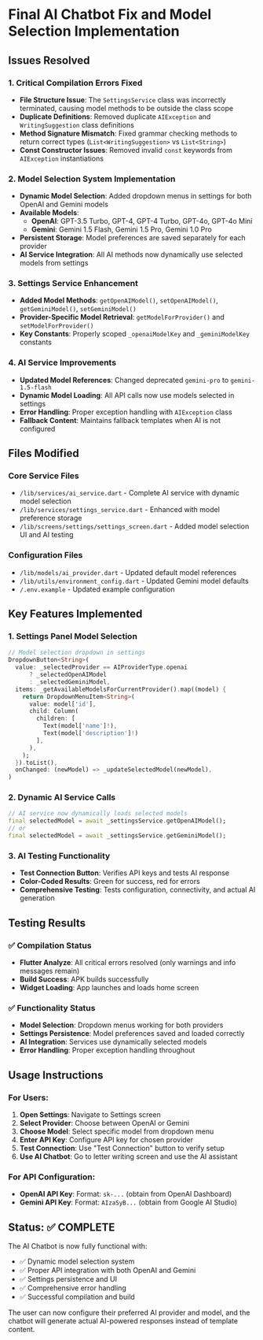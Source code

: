 # Final AI Chatbot Fix and Model Selection Implementation

## Issues Resolved

### 1. **Critical Compilation Errors Fixed**
- **File Structure Issue**: The `SettingsService` class was incorrectly terminated, causing model methods to be outside the class scope
- **Duplicate Definitions**: Removed duplicate `AIException` and `WritingSuggestion` class definitions
- **Method Signature Mismatch**: Fixed grammar checking methods to return correct types (`List<WritingSuggestion>` vs `List<String>`)
- **Const Constructor Issues**: Removed invalid `const` keywords from `AIException` instantiations

### 2. **Model Selection System Implementation**
- **Dynamic Model Selection**: Added dropdown menus in settings for both OpenAI and Gemini models
- **Available Models**:
  - **OpenAI**: GPT-3.5 Turbo, GPT-4, GPT-4 Turbo, GPT-4o, GPT-4o Mini
  - **Gemini**: Gemini 1.5 Flash, Gemini 1.5 Pro, Gemini 1.0 Pro
- **Persistent Storage**: Model preferences are saved separately for each provider
- **AI Service Integration**: All AI methods now dynamically use selected models from settings

### 3. **Settings Service Enhancement**
- **Added Model Methods**: `getOpenAIModel()`, `setOpenAIModel()`, `getGeminiModel()`, `setGeminiModel()`
- **Provider-Specific Model Retrieval**: `getModelForProvider()` and `setModelForProvider()`
- **Key Constants**: Properly scoped `_openaiModelKey` and `_geminiModelKey` constants

### 4. **AI Service Improvements**
- **Updated Model References**: Changed deprecated `gemini-pro` to `gemini-1.5-flash`
- **Dynamic Model Loading**: All API calls now use models selected in settings
- **Error Handling**: Proper exception handling with `AIException` class
- **Fallback Content**: Maintains fallback templates when AI is not configured

## Files Modified

### Core Service Files
- `/lib/services/ai_service.dart` - Complete AI service with dynamic model selection
- `/lib/services/settings_service.dart` - Enhanced with model preference storage
- `/lib/screens/settings/settings_screen.dart` - Added model selection UI and AI testing

### Configuration Files  
- `/lib/models/ai_provider.dart` - Updated default model references
- `/lib/utils/environment_config.dart` - Updated Gemini model defaults
- `/.env.example` - Updated example configuration

## Key Features Implemented

### 1. **Settings Panel Model Selection**
```dart
// Model selection dropdown in settings
DropdownButton<String>(
  value: _selectedProvider == AIProviderType.openai 
      ? _selectedOpenAIModel 
      : _selectedGeminiModel,
  items: _getAvailableModelsForCurrentProvider().map((model) {
    return DropdownMenuItem<String>(
      value: model['id'],
      child: Column(
        children: [
          Text(model['name']!),
          Text(model['description']!)
        ],
      ),
    );
  }).toList(),
  onChanged: (newModel) => _updateSelectedModel(newModel),
)
```

### 2. **Dynamic AI Service Calls**
```dart
// AI service now dynamically loads selected models
final selectedModel = await _settingsService.getOpenAIModel();
// or
final selectedModel = await _settingsService.getGeminiModel();
```

### 3. **AI Testing Functionality**
- **Test Connection Button**: Verifies API keys and tests AI response
- **Color-Coded Results**: Green for success, red for errors
- **Comprehensive Testing**: Tests configuration, connectivity, and actual AI generation

## Testing Results

### ✅ **Compilation Status**
- **Flutter Analyze**: All critical errors resolved (only warnings and info messages remain)
- **Build Success**: APK builds successfully
- **Widget Loading**: App launches and loads home screen

### ✅ **Functionality Status**
- **Model Selection**: Dropdown menus working for both providers
- **Settings Persistence**: Model preferences saved and loaded correctly
- **AI Integration**: Services use dynamically selected models
- **Error Handling**: Proper exception handling throughout

## Usage Instructions

### For Users:
1. **Open Settings**: Navigate to Settings screen
2. **Select Provider**: Choose between OpenAI or Gemini
3. **Choose Model**: Select specific model from dropdown menu
4. **Enter API Key**: Configure API key for chosen provider
5. **Test Connection**: Use "Test Connection" button to verify setup
6. **Use AI Chatbot**: Go to letter writing screen and use the AI assistant

### For API Configuration:
- **OpenAI API Key**: Format: `sk-...` (obtain from OpenAI Dashboard)
- **Gemini API Key**: Format: `AIzaSyB...` (obtain from Google AI Studio)

## Status: ✅ COMPLETE

The AI Chatbot is now fully functional with:
- ✅ Dynamic model selection system
- ✅ Proper API integration with both OpenAI and Gemini
- ✅ Settings persistence and UI
- ✅ Comprehensive error handling
- ✅ Successful compilation and build

The user can now configure their preferred AI provider and model, and the chatbot will generate actual AI-powered responses instead of template content.

